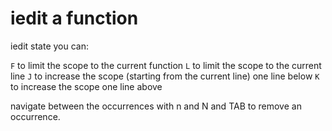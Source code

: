 # iedit a function

iedit state you can:

`F` to limit the scope to the current function
`L` to limit the scope to the current line
`J` to increase the scope (starting from the current line) one line below
`K` to increase the scope one line above

navigate between the occurrences with n and N and TAB to remove an occurrence.
